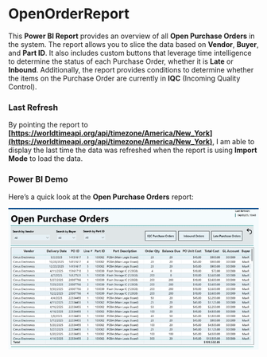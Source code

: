 # OpenOrderReport

This **Power BI Report** provides an overview of all **Open Purchase Orders** in the system. The report allows you to slice the data based on **Vendor**, **Buyer**, and **Part ID**. It also includes custom buttons that leverage time intelligence to determine the status of each Purchase Order, whether it is **Late** or **Inbound**. Additionally, the report provides conditions to determine whether the items on the Purchase Order are currently in **IQC** (Incoming Quality Control).

### Last Refresh

By pointing the report to **[https://worldtimeapi.org/api/timezone/America/New_York](https://worldtimeapi.org/api/timezone/America/New_York)**, I am able to display the last time the data was refreshed when the report is using **Import Mode** to load the data. 


### Power BI Demo
Here’s a quick look at the **Open Purchase Orders** report:

![OpenOrderGIF](https://github.com/louisehealey/OpenOrderReport/blob/main/OpenOrderGIF)
